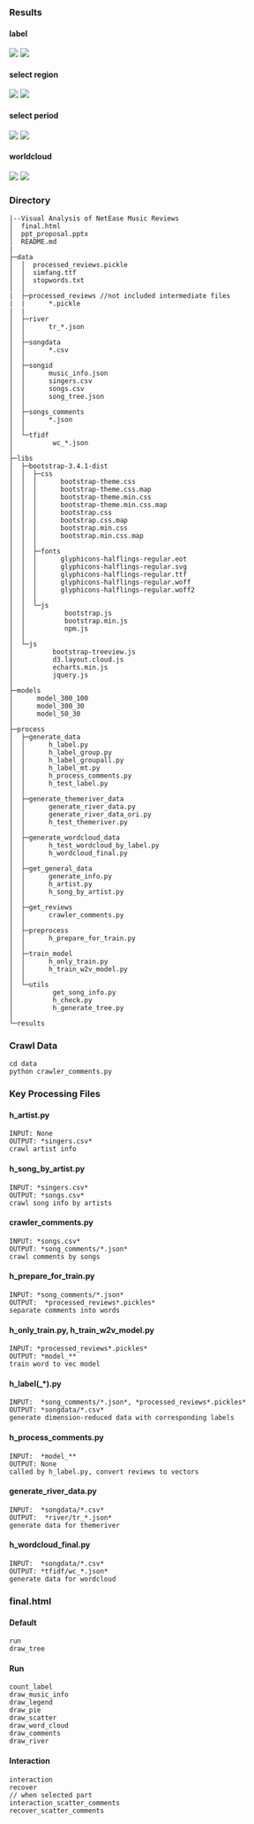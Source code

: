 ### Results
#### label
![](results/11-队长-华语男歌手.png)
![](results/11_label.png)
#### select region
![](results/因为爱情-陈奕迅-华语男歌手.png)
![](results/因为爱情_part.png)
#### select period
![](results/1DLK-Reol-日本女歌手.png)
![](results/1DLK_part.png)
#### worldcloud
![](results/22-Taylor%20Swift-欧美女歌手.png)
![](results/因为爱情.png)

### Directory
```
|--Visual Analysis of NetEase Music Reviews
│  final.html
│  ppt_proposal.pptx
│  README.md
|      
├─data
│  │  processed_reviews.pickle
│  │  simfang.ttf
│  │  stopwords.txt
│  │  
|  ├─processed_reviews //not included intermediate files
|  |      *.pickle
|  |
│  ├─river
│  │      tr_*.json
│  │      
│  ├─songdata
│  │      *.csv
│  │      
│  ├─songid
│  │      music_info.json
│  │      singers.csv
│  │      songs.csv
│  │      song_tree.json
│  │      
│  ├─songs_comments
│  │      *.json
│  │      
│  └─tfidf
│          wc_*.json
│          
├─libs
│  ├─bootstrap-3.4.1-dist
│  │  ├─css
│  │  │      bootstrap-theme.css
│  │  │      bootstrap-theme.css.map
│  │  │      bootstrap-theme.min.css
│  │  │      bootstrap-theme.min.css.map
│  │  │      bootstrap.css
│  │  │      bootstrap.css.map
│  │  │      bootstrap.min.css
│  │  │      bootstrap.min.css.map
│  │  │      
│  │  ├─fonts
│  │  │      glyphicons-halflings-regular.eot
│  │  │      glyphicons-halflings-regular.svg
│  │  │      glyphicons-halflings-regular.ttf
│  │  │      glyphicons-halflings-regular.woff
│  │  │      glyphicons-halflings-regular.woff2
│  │  │      
│  │  └─js
│  │          bootstrap.js
│  │          bootstrap.min.js
│  │          npm.js
│  │          
│  └─js
│          bootstrap-treeview.js
│          d3.layout.cloud.js
│          echarts.min.js
│          jquery.js
│          
├─models
│      model_300_100
│      model_300_30
│      model_50_30
│      
├─process
│  ├─generate_data
│  │      h_label.py 
│  │      h_label_group.py
│  │      h_label_groupall.py
│  │      h_label_mt.py
│  │      h_process_comments.py
│  │      h_test_label.py
│  │      
│  ├─generate_themeriver_data
│  │      generate_river_data.py
│  │      generate_river_data_ori.py
│  │      h_test_themeriver.py
│  │      
│  ├─generate_wordcloud_data
│  │      h_test_wordcloud_by_label.py
│  │      h_wordcloud_final.py
│  │      
│  ├─get_general_data
│  │      generate_info.py
│  │      h_artist.py
│  │      h_song_by_artist.py
│  │      
│  ├─get_reviews
│  │      crawler_comments.py
│  │      
│  ├─preprocess
│  │      h_prepare_for_train.py
│  │      
│  ├─train_model
│  │      h_only_train.py
│  │      h_train_w2v_model.py
│  │      
│  └─utils
│          get_song_info.py
│          h_check.py
│          h_generate_tree.py
│          
└─results

```

### Crawl Data
```
cd data
python crawler_comments.py
```

### Key Processing Files

#### h_artist.py

```
INPUT: None
OUTPUT: *singers.csv*
crawl artist info
```

#### h_song_by_artist.py

```
INPUT: *singers.csv*
OUTPUT: *songs.csv*
crawl song info by artists
```

#### crawler_comments.py
```
INPUT: *songs.csv*
OUTPUT: *song_comments/*.json*
crawl comments by songs
```

#### h_prepare_for_train.py

```
INPUT: *song_comments/*.json*
OUTPUT:  *processed_reviews*.pickles*
separate comments into words
```

#### h_only_train.py, h_train_w2v_model.py

```
INPUT: *processed_reviews*.pickles*
OUTPUT: *model_**
train word to vec model
```

#### h_label(_*).py

```
INPUT:  *song_comments/*.json*, *processed_reviews*.pickles*
OUTPUT: *songdata/*.csv*
generate dimension-reduced data with corresponding labels
```

#### h_process_comments.py

```
INPUT:  *model_**
OUTPUT: None
called by h_label.py, convert reviews to vectors
```

#### generate_river_data.py

```
INPUT:  *songdata/*.csv*
OUTPUT:  *river/tr_*.json*
generate data for themeriver
```

#### h_wordcloud_final.py

```
INPUT:  *songdata/*.csv*
OUTPUT: *tfidf/wc_*.json*
generate data for wordcloud
```

### final.html
#### Default
```
run
draw_tree
```
#### Run
```
count_label
draw_music_info
draw_legend
draw_pie
draw_scatter
draw_word_cloud
draw_comments
draw_river
```
#### Interaction
```
interaction
recover
// when selected part
interaction_scatter_comments  
recover_scatter_comments
```

